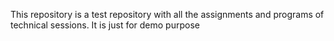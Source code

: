 This repository is a test repository with all the assignments and programs of technical sessions. It is just for demo purpose

